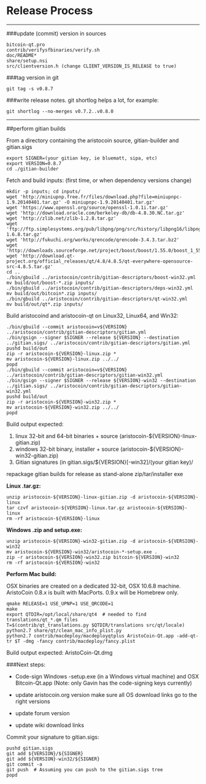 Release Process
====================

* * *

###update (commit) version in sources


	bitcoin-qt.pro
	contrib/verifysfbinaries/verify.sh
	doc/README*
	share/setup.nsi
	src/clientversion.h (change CLIENT_VERSION_IS_RELEASE to true)

###tag version in git

	git tag -s v0.8.7

###write release notes. git shortlog helps a lot, for example:

	git shortlog --no-merges v0.7.2..v0.8.0

* * *

##perform gitian builds

 From a directory containing the aristocoin source, gitian-builder and gitian.sigs
  
	export SIGNER=(your gitian key, ie bluematt, sipa, etc)
	export VERSION=0.8.7
	cd ./gitian-builder

 Fetch and build inputs: (first time, or when dependency versions change)

	mkdir -p inputs; cd inputs/
	wget 'http://miniupnp.free.fr/files/download.php?file=miniupnpc-1.9.20140401.tar.gz' -O miniupnpc-1.9.20140401.tar.gz'
	wget 'https://www.openssl.org/source/openssl-1.0.1i.tar.gz'
	wget 'http://download.oracle.com/berkeley-db/db-4.8.30.NC.tar.gz'
	wget 'http://zlib.net/zlib-1.2.8.tar.gz'
	wget 'ftp://ftp.simplesystems.org/pub/libpng/png/src/history/libpng16/libpng-1.6.8.tar.gz'
	wget 'http://fukuchi.org/works/qrencode/qrencode-3.4.3.tar.bz2'
	wget 'http://downloads.sourceforge.net/project/boost/boost/1.55.0/boost_1_55_0.tar.bz2'
	wget 'http://download.qt-project.org/official_releases/qt/4.8/4.8.5/qt-everywhere-opensource-src-4.8.5.tar.gz'
	cd ..
	./bin/gbuild ../aristocoin/contrib/gitian-descriptors/boost-win32.yml
	mv build/out/boost-*.zip inputs/
	./bin/gbuild ../aristocoin/contrib/gitian-descriptors/deps-win32.yml
	mv build/out/bitcoin*.zip inputs/
	./bin/gbuild ../aristocoin/contrib/gitian-descriptors/qt-win32.yml
	mv build/out/qt*.zip inputs/

 Build aristocoind and aristocoin-qt on Linux32, Linux64, and Win32:
  
	./bin/gbuild --commit aristocoin=v${VERSION} ../aristocoin/contrib/gitian-descriptors/gitian.yml
	./bin/gsign --signer $SIGNER --release ${VERSION} --destination ../gitian.sigs/ ../aristocoin/contrib/gitian-descriptors/gitian.yml
	pushd build/out
	zip -r aristocoin-${VERSION}-linux.zip *
	mv aristocoin-${VERSION}-linux.zip ../../
	popd
	./bin/gbuild --commit aristocoin=v${VERSION} ../aristocoin/contrib/gitian-descriptors/gitian-win32.yml
	./bin/gsign --signer $SIGNER --release ${VERSION}-win32 --destination ../gitian.sigs/ ../aristocoin/contrib/gitian-descriptors/gitian-win32.yml
	pushd build/out
	zip -r aristocoin-${VERSION}-win32.zip *
	mv aristocoin-${VERSION}-win32.zip ../../
	popd

  Build output expected:

  1. linux 32-bit and 64-bit binaries + source (aristocoin-${VERSION}-linux-gitian.zip)
  2. windows 32-bit binary, installer + source (aristocoin-${VERSION}-win32-gitian.zip)
  3. Gitian signatures (in gitian.sigs/${VERSION}[-win32]/(your gitian key)/

repackage gitian builds for release as stand-alone zip/tar/installer exe

**Linux .tar.gz:**

	unzip aristocoin-${VERSION}-linux-gitian.zip -d aristocoin-${VERSION}-linux
	tar czvf aristocoin-${VERSION}-linux.tar.gz aristocoin-${VERSION}-linux
	rm -rf aristocoin-${VERSION}-linux

**Windows .zip and setup.exe:**

	unzip aristocoin-${VERSION}-win32-gitian.zip -d aristocoin-${VERSION}-win32
	mv aristocoin-${VERSION}-win32/aristocoin-*-setup.exe .
	zip -r aristocoin-${VERSION}-win32.zip bitcoin-${VERSION}-win32
	rm -rf aristocoin-${VERSION}-win32

**Perform Mac build:**

  OSX binaries are created on a dedicated 32-bit, OSX 10.6.8 machine.
  AristoCoin 0.8.x is built with MacPorts.  0.9.x will be Homebrew only.

	qmake RELEASE=1 USE_UPNP=1 USE_QRCODE=1
	make
	export QTDIR=/opt/local/share/qt4  # needed to find translations/qt_*.qm files
	T=$(contrib/qt_translations.py $QTDIR/translations src/qt/locale)
	python2.7 share/qt/clean_mac_info_plist.py
	python2.7 contrib/macdeploy/macdeployqtplus AristoCoin-Qt.app -add-qt-tr $T -dmg -fancy contrib/macdeploy/fancy.plist

 Build output expected: AristoCoin-Qt.dmg

###Next steps:

* Code-sign Windows -setup.exe (in a Windows virtual machine) and
  OSX Bitcoin-Qt.app (Note: only Gavin has the code-signing keys currently)

* update aristocoin.org version
  make sure all OS download links go to the right versions

* update forum version

* update wiki download links

Commit your signature to gitian.sigs:

	pushd gitian.sigs
	git add ${VERSION}/${SIGNER}
	git add ${VERSION}-win32/${SIGNER}
	git commit -a
	git push  # Assuming you can push to the gitian.sigs tree
	popd

